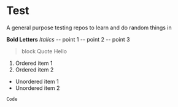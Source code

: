 # Test
A general purpose testing repos to learn and do random things in

**Bold Letters**
*Italics*
-- point 1
-- point 2
-- point 3


> block Quote
> Hello

1. Ordered item 1
2. Ordered item 2

- Unordered item 1
- Unordered item 2

 `Code `
 
